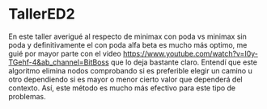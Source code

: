 # TallerED2
En este taller averigué al respecto de minimax con poda vs minimax sin poda y definitivamente el con poda alfa beta es mucho más optimo,
me guié por mayor parte con el video https://www.youtube.com/watch?v=I0y-TGehf-4&ab_channel=BitBoss que lo deja bastante claro.
Entendí que este algoritmo elimina nodos comprobando si es preferible elegir un camino u otro dependiendo si es mayor o menor
cierto valor que dependerá del contexto. Así, este método es mucho más efectivo para este tipo de problemas.
